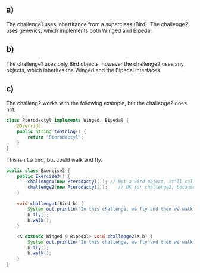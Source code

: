 ## a)
The challenge1 uses inhertitance from a superclass (Bird). The challenge2 uses generics, which implements both Winged and Bipedal.

## b)
The challenge1 uses only Bird objects, however the challenge2 uses any objects, which inherites the Winged and the Bipedal interfaces.

## c)
The challeng2 works with the following example, but the challenge2 does not:
```java
class Pterodactyl implements Winged, Bipedal {
    @Override
    public String toString() {
        return "Pterodactyl";
    }
}
```
This isn't a bird, but could walk and fly.

```java
public class Exercise3 {
    public Exercise3() {
        challenge1(new Pterodactyl()); // Not a Bird object, it'll call an compilation error
        challenge2(new Pterodactyl());    // OK for challenge2, because implemetns both required interfaces
    }

    void challenge1(Bird b) {
        System.out.println("In this challenge, we fly and then we walk!");
        b.fly();
        b.walk();
    }

    <X extends Winged & Bipedal> void challenge2(X b) {
        System.out.println("In this challenge, we fly and then we walk!");
        b.fly();
        b.walk();
    }
}
```
